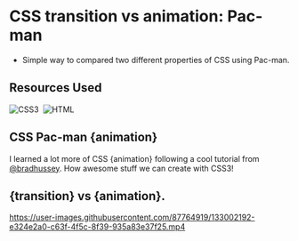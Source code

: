 # CSS transition vs animation: Pac-man
* Simple way to compared two different properties of CSS using Pac-man.

## Resources Used
![CSS3](https://img.shields.io/badge/CSS3-00599C?style=for-the-badge&logo=CSS3&logoColor=white)&nbsp; 
![HTML](https://img.shields.io/badge/HTML5-E34F26?style=for-the-badge&logo=html5&logoColor=white)&nbsp;

## CSS Pac-man {animation}

I learned a lot more of CSS {animation} following a cool tutorial from [@bradhussey](https://twitter.com/bradhussey). How awesome stuff we can create with CSS3!


## {transition} vs {animation}.

https://user-images.githubusercontent.com/87764919/133002192-e324e2a0-c63f-4f5c-8f39-935a83e37f25.mp4
